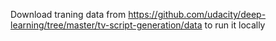 Download traning data from https://github.com/udacity/deep-learning/tree/master/tv-script-generation/data to run it locally